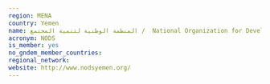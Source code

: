 ```yaml
---
region: MENA
country: Yemen
name: المنظمة الوطنية لتنمية المجتمع /  National Organization for Developing Society (NODS) 
acronym: NODS
is_member: yes
no_gndem_member_countries: 
regional_network: 
website: http://www.nodsyemen.org/
---
```

